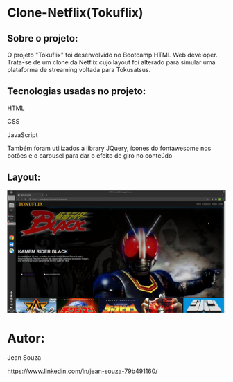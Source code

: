 # Clone-Netflix(Tokuflix)

## Sobre o projeto:

O projeto "Tokuflix" foi desenvolvido no Bootcamp HTML Web developer. Trata-se de um clone da Netflix cujo layout foi alterado para simular uma plataforma de streaming voltada para Tokusatsus. 

## Tecnologias usadas no projeto:

HTML

CSS

JavaScript

Também foram utilizados a library JQuery, ícones do fontawesome nos botões e o carousel para dar o efeito de giro no conteúdo

## Layout:

![Web](https://github.com/JeanSouza911/-Clone-Netflix-/blob/master/img/projeto.png)

# Autor:

Jean Souza

https://www.linkedin.com/in/jean-souza-79b491160/


